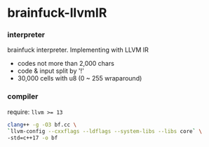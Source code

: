 # brainfuck-llvmIR

### interpreter
brainfuck interpreter. Implementing with LLVM IR

- codes not more than 2,000 chars
- code & input split by '!'
- 30,000 cells with u8 (0 ~ 255 wraparound)

### compiler

require: `llvm >= 13`

```bash
clang++ -g -O3 bf.cc \
`llvm-config --cxxflags --ldflags --system-libs --libs core` \
-std=c++17 -o bf
```
